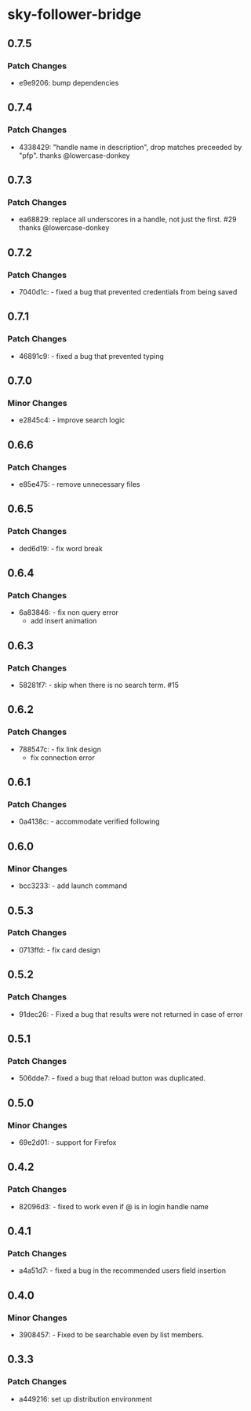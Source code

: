 # sky-follower-bridge

## 0.7.5

### Patch Changes

- e9e9206: bump dependencies

## 0.7.4

### Patch Changes

- 4338429: "handle name in description", drop matches preceeded by "pfp". thanks @lowercase-donkey

## 0.7.3

### Patch Changes

- ea68829: replace all underscores in a handle, not just the first. #29 thanks @lowercase-donkey

## 0.7.2

### Patch Changes

- 7040d1c: - fixed a bug that prevented credentials from being saved

## 0.7.1

### Patch Changes

- 46891c9: - fixed a bug that prevented typing

## 0.7.0

### Minor Changes

- e2845c4: - improve search logic

## 0.6.6

### Patch Changes

- e85e475: - remove unnecessary files

## 0.6.5

### Patch Changes

- ded6d19: - fix word break

## 0.6.4

### Patch Changes

- 6a83846: - fix non query error
  - add insert animation

## 0.6.3

### Patch Changes

- 58281f7: - skip when there is no search term. #15

## 0.6.2

### Patch Changes

- 788547c: - fix link design
  - fix connection error

## 0.6.1

### Patch Changes

- 0a4138c: - accommodate verified following

## 0.6.0

### Minor Changes

- bcc3233: - add launch command

## 0.5.3

### Patch Changes

- 0713ffd: - fix card design

## 0.5.2

### Patch Changes

- 91dec26: - Fixed a bug that results were not returned in case of error

## 0.5.1

### Patch Changes

- 506dde7: - fixed a bug that reload button was duplicated.

## 0.5.0

### Minor Changes

- 69e2d01: - support for Firefox

## 0.4.2

### Patch Changes

- 82096d3: - fixed to work even if @ is in login handle name

## 0.4.1

### Patch Changes

- a4a51d7: - fixed a bug in the recommended users field insertion

## 0.4.0

### Minor Changes

- 3908457: - Fixed to be searchable even by list members.

## 0.3.3

### Patch Changes

- a449216: set up distribution environment
